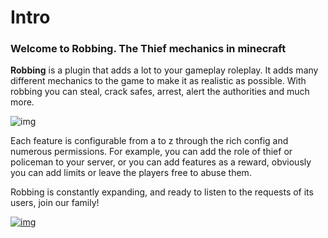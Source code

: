# Intro

### Welcome to Robbing. The Thief mechanics in minecraft

**Robbing** is a plugin that adds a lot to your gameplay roleplay. It adds many different mechanics to the game to make it as realistic as possible. With robbing you can steal, crack safes, arrest, alert the authorities and much more.

![img](https://i.imgur.com/U16weHz.jpg)

Each feature is configurable from a to z through the rich config and numerous permissions. For example, you can add the role of thief or policeman to your server, or you can add features as a reward, obviously you can add limits or leave the players free to abuse them.

Robbing is constantly expanding, and ready to listen to the requests of its users, join our family!

[![img](https://www.spigotmc.org/attachments/1611711962-discord-button-png.729646/)](https://discord.gg/Hh9zMQnWvW)
